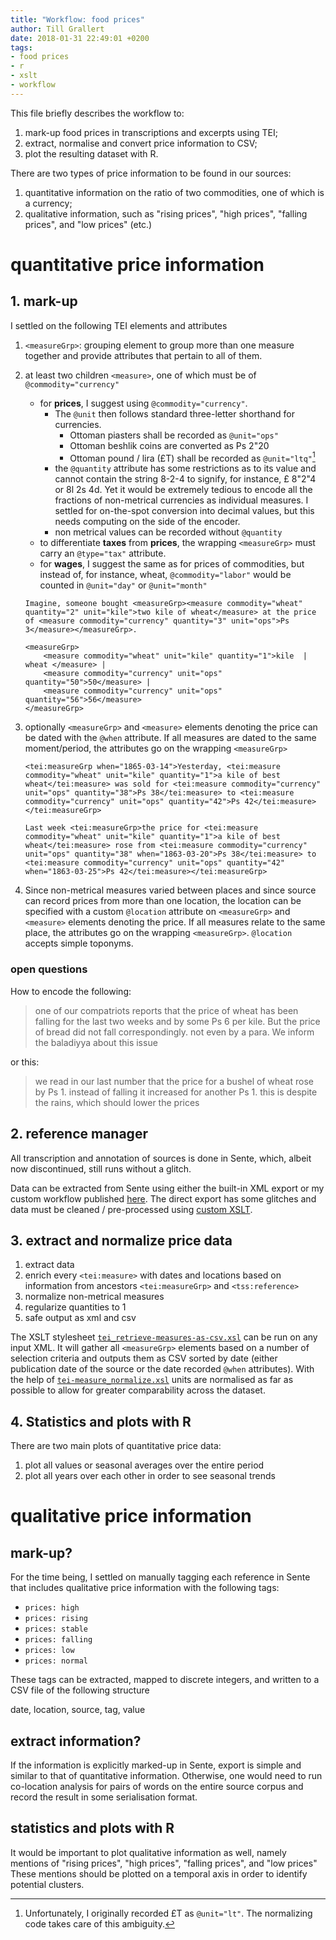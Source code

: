 ```yaml
---
title: "Workflow: food prices"
author: Till Grallert
date: 2018-01-31 22:49:01 +0200
tags:
- food prices
- r
- xslt
- workflow
---
```


This file briefly describes the workflow to:
1. mark-up food prices in transcriptions and excerpts using TEI; 
2. extract, normalise and convert price information to CSV;
3. plot the resulting dataset with R.

There are two types of price information to be found in our sources: 

1. quantitative information on the ratio of two commodities, one of which is a currency;
2. qualitative information, such as "rising prices", "high prices", "falling prices", and "low prices" (etc.)

# quantitative price information
## 1. mark-up

I settled on the following TEI elements and attributes

1. `<measureGrp>`: grouping element to group more than one measure together and provide attributes that pertain to all of them.
2. at least two children `<measure>`, one of which must be of `@commodity="currency"`
    - for **prices**, I suggest using `@commodity="currency"`. 
        + The `@unit` then follows standard three-letter shorthand for currencies. 
            * Ottoman piasters shall be recorded as `@unit="ops"`
            * Ottoman beshlik coins are converted as Ps 2"20
            * Ottoman pound / lira (£T) shall be recorded as `@unit="ltq"`[^1]
        + the `@quantity` attribute has some restrictions as to its value and cannot contain the string 8-2-4 to signify, for instance, £ 8"2"4 or 8l 2s 4d. Yet it would be extremely tedious to encode all the fractions of non-metrical currencies as individual measures. I settled for on-the-spot conversion into decimal values, but this needs computing on the side of the encoder.
        + non metrical values can be recorded without `@quantity`
    - to differentiate **taxes** from **prices**, the wrapping `<measureGrp>` must carry an `@type="tax"` attribute.
    - for **wages**, I suggest the same as for prices of commodities, but instead of, for instance, wheat, `@commodity="labor"` would be counted in `@unit="day"` or `@unit="month"`

    ~~~{.xml}
    Imagine, someone bought <measureGrp><measure commodity="wheat" quantity="2" unit="kile">two kile of wheat</measure> at the price of <measure commodity="currency" quantity="3" unit="ops">Ps 3</measure></measureGrp>.
    ~~~

    ~~~{.xml}
    <measureGrp>
        <measure commodity="wheat" unit="kile" quantity="1">kile  | wheat </measure> | 
        <measure commodity="currency" unit="ops" quantity="50">50</measure> | 
        <measure commodity="currency" unit="ops" quantity="56">56</measure>
    </measureGrp>
    ~~~

3. optionally `<measureGrp>` and `<measure>` elements denoting the price can be dated with the `@when` attribute. If all measures are dated to the same moment/period, the attributes go on the wrapping `<measureGrp>`

    ~~~{.xml}
    <tei:measureGrp when="1865-03-14">Yesterday, <tei:measure commodity="wheat" unit="kile" quantity="1">a kile of best wheat</tei:measure> was sold for <tei:measure commodity="currency" unit="ops" quantity="38">Ps 38</tei:measure> to <tei:measure commodity="currency" unit="ops" quantity="42">Ps 42</tei:measure></tei:measureGrp>
    ~~~


    ~~~{.xml}
    Last week <tei:measureGrp>the price for <tei:measure commodity="wheat" unit="kile" quantity="1">a kile of best wheat</tei:measure> rose from <tei:measure commodity="currency" unit="ops" quantity="38" when="1863-03-20">Ps 38</tei:measure> to <tei:measure commodity="currency" unit="ops" quantity="42" when="1863-03-25">Ps 42</tei:measure></tei:measureGrp>
    ~~~

4. Since non-metrical measures varied between places and since source can record prices from more than one location, the location can be specified with a custom `@location` attribute on `<measureGrp>` and `<measure>` elements denoting the price. If all measures relate to the same place, the attributes go on the wrapping `<measureGrp>`. `@location` accepts simple toponyms.

### open questions

How to encode the following:

>one of our compatriots reports that the price of wheat has been falling for the last two weeks and by some Ps 6 per kile. But the price of bread did not fall correspondingly. not even by a para. We inform the baladiyya about this issue

or this:

>we read in our last number that the price for a bushel of wheat rose by Ps 1. instead of falling it increased for another Ps 1. this is despite the rains, which should lower the prices

## 2. reference manager

All transcription and annotation of sources is done in Sente, which, albeit now discontinued, still runs without a glitch.

Data can be extracted from Sente using either the built-in XML export or my custom workflow published [here](https://www.github.com/tillgrallert/lossless-sente-export). The direct export has some glitches and data must be cleaned / pre-processed using [custom XSLT](https://www.github.com/tillgrallert/tss_tools).

## 3. extract and normalize price data 

1. extract data
2. enrich every `<tei:measure>` with dates and locations based on information from ancestors `<tei:measureGrp>` and `<tss:reference>`
3. normalize non-metrical measures
4. regularize quantities to 1 
5. safe output as xml and csv

The XSLT stylesheet [`tei_retrieve-measures-as-csv.xsl`](xslt/tei_retrieve-measures-as-csv.xsl) can be run on any input XML. It will gather all `<measureGrp>` elements based on a number of selection criteria and outputs them as CSV sorted by date (either publication date of the source or the date recorded  `@when` attributes). With the help of [`tei-measure_normalize.xsl`](xslt/tei-measure_normalize.xsl) units are normalised as far as possible to allow for greater comparability across the dataset.

## 4. Statistics and plots with R

There are two main plots of quantitative price data:

1. plot all values or seasonal averages over the entire period
2. plot all years over each other in order to see seasonal trends

# qualitative price information

## mark-up?

For the time being, I settled on manually tagging each reference in Sente that includes qualitative price information with the following tags:

- `prices: high`
- `prices: rising`
- `prices: stable`
- `prices: falling`
- `prices: low`
- `prices: normal`

These tags can be extracted, mapped to discrete integers, and written to a CSV file of the following structure

date, location, source, tag, value

## extract information?

If the information is explicitly marked-up in Sente, export is simple and similar to that of quantitative information. Otherwise, one would need to run co-location analysis for pairs of words on the entire source corpus and record the result in some serialisation format. 

## statistics and plots with R

It would be important to plot qualitative information as well, namely mentions of "rising prices", "high prices", "falling prices", and "low prices" These mentions should be plotted on a temporal axis in order to identify potential clusters.

[^1]: Unfortunately, I originally recorded £T as `@unit="lt"`. The normalizing code takes care of this ambiguity.